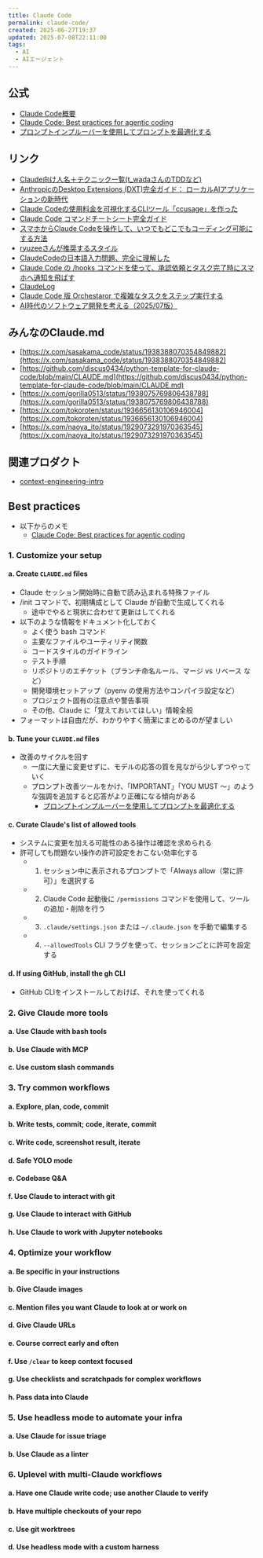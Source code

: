 ```yaml
---
title: Claude Code
permalink: claude-code/
created: 2025-06-27T19:37
updated: 2025-07-08T22:11:00
tags:
  - AI
  - AIエージェント
---
```

## 公式
- [Claude Code概要](https://docs.anthropic.com/ja/docs/claude-code/overview)
- [Claude Code: Best practices for agentic coding](https://www.anthropic.com/engineering/claude-code-best-practices)
- [プロンプトインプルーバーを使用してプロンプトを最適化する](https://docs.anthropic.com/ja/docs/build-with-claude/prompt-engineering/prompt-improver)

## リンク
- [Claude向け人名＋テクニック一覧(t_wadaさんのTDDなど)](https://www.memory-lovers.blog/entry/2025/06/27/102550)
- [AnthropicのDesktop Extensions (DXT)完全ガイド： ローカルAIアプリケーションの新時代 ](https://zenn.dev/cadp/articles/6d9dd374fd3d32)
- [Claude Codeの使用料金を可視化するCLIツール「ccusage」を作った](https://zenn.dev/ryoppippi/articles/6c9a8fe6629cd6)
- [Claude Code コマンドチートシート完全ガイド](https://qiita.com/akira_papa_AI/items/d68782fbf03ffd9b2f43)
- [スマホからClaude Codeを操作して、いつでもどこでもコーディング可能にする方法](https://zenn.dev/dirtyman/articles/cc724b87681593)
- [ryuzeeさんが推奨するスタイル](https://x.com/ryuzee/status/1938355011567948261?s=46)
- [ClaudeCodeの日本語入力問題、完全に理解した](https://zenn.dev/atu4403/articles/claudecode-japanese-input-solution#%E6%96%B0%E3%81%9F%E3%81%AA%E3%82%A2%E3%83%89%E3%83%90%E3%82%A4%E3%82%B6%E3%83%BC%E3%81%A8%E3%81%AE%E5%87%BA%E4%BC%9A%E3%81%84)
- [Claude Code の /hooks コマンドを使って、承認依頼とタスク完了時にスマホへ通知を飛ばす](https://zenn.dev/keit0728/articles/bfb68f669755a7)
- [ClaudeLog](https://www.claudelog.com/)
- [Claude Code 版 Orchestaror で複雑なタスクをステップ実行する](https://zenn.dev/mizchi/articles/claude-code-orchestrator)
- [AI時代のソフトウェア開発を考える（2025/07版）](https://speakerdeck.com/twada/agentic-software-engineering-findy-2025-07-edition)


## みんなのClaude.md
- [https://x.com/sasakama_code/status/1938388070354849882](https://x.com/sasakama_code/status/1938388070354849882)
- [https://github.com/discus0434/python-template-for-claude-code/blob/main/CLAUDE.md](https://github.com/discus0434/python-template-for-claude-code/blob/main/CLAUDE.md)
- [https://x.com/gorilla0513/status/1938075769806438788](https://x.com/gorilla0513/status/1938075769806438788)
- [https://x.com/tokoroten/status/1936656130106946004](https://x.com/tokoroten/status/1936656130106946004)
- [https://x.com/naoya_ito/status/1929073291970363545](https://x.com/naoya_ito/status/1929073291970363545)

## 関連プロダクト
- [context-engineering-intro](https://github.com/coleam00/context-engineering-intro)
## Best practices
- 以下からのメモ
	- [Claude Code: Best practices for agentic coding](https://www.anthropic.com/engineering/claude-code-best-practices)

### 1. Customize your setup
#### a. Create `CLAUDE.md` files
- Claude セッション開始時に自動で読み込まれる特殊ファイル
- /init コマンドで、初期構成として Claude が自動で生成してくれる
	- 途中でやると現状に合わせて更新はしてくれる
- 以下のような情報をドキュメント化しておく
	- よく使う bash コマンド
	- 主要なファイルやユーティリティ関数
	- コードスタイルのガイドライン
	- テスト手順
	- リポジトリのエチケット（ブランチ命名ルール、マージ vs リベース など）
	- 開発環境セットアップ（pyenv の使用方法やコンパイラ設定など）
	- プロジェクト固有の注意点や警告事項
	- その他、Claude に「覚えておいてほしい」情報全般
- フォーマットは自由だが、わかりやすく簡潔にまとめるのが望ましい
	
#### b. Tune your `CLAUDE.md` files
- 改善のサイクルを回す
	- 一度に大量に変更せずに、モデルの応答の質を見ながら少しずつやっていく
	- プロンプト改善ツールをかけ、「IMPORTANT」「YOU MUST 〜」のような強調を追加すると応答がより正確になる傾向がある
		- [プロンプトインプルーバーを使用してプロンプトを最適化する](https://docs.anthropic.com/ja/docs/build-with-claude/prompt-engineering/prompt-improver)

#### c. Curate Claude's list of allowed tools
- システムに変更を加える可能性のある操作は確認を求められる
- 許可しても問題ない操作の許可設定をおこない効率化する
	- 1. セッション中に表示されるプロンプトで「Always allow（常に許可）」を選択する
	- 2. Claude Code 起動後に `/permissions` コマンドを使用して、ツールの追加・削除を行う
	- 3. `.claude/settings.json` または `~/.claude.json` を手動で編集する
	- 4. `--allowedTools` CLI フラグを使って、セッションごとに許可を設定する

#### d. If using GitHub, install the gh CLI
- GitHub CLIをインストールしておけば、それを使ってくれる

### 2. Give Claude more tools

#### a. Use Claude with bash tools


#### b. Use Claude with MCP

#### c. Use custom slash commands

### 3. Try common workflows

#### a. Explore, plan, code, commit

#### b. Write tests, commit; code, iterate, commit

#### c. Write code, screenshot result, iterate

#### d. Safe YOLO mode

#### e. Codebase Q&A

#### f. Use Claude to interact with git

#### g. Use Claude to interact with GitHub

#### h. Use Claude to work with Jupyter notebooks

### 4. Optimize your workflow

#### a. Be specific in your instructions

#### b. Give Claude images

#### c. Mention files you want Claude to look at or work on

#### d. Give Claude URLs

#### e. Course correct early and often

#### f. Use `/clear` to keep context focused

#### g. Use checklists and scratchpads for complex workflows

#### h. Pass data into Claude

### 5. Use headless mode to automate your infra

#### a. Use Claude for issue triage

#### b. Use Claude as a linter

### 6. Uplevel with multi-Claude workflows

#### a. Have one Claude write code; use another Claude to verify

#### b. Have multiple checkouts of your repo

#### c. Use git worktrees

#### d. Use headless mode with a custom harness

